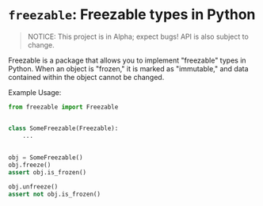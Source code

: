 
# `freezable`: Freezable types in Python

> NOTICE: This project is in Alpha; expect bugs! API is also subject to
  change.
  
Freezable is a package that allows you to implement "freezable" types in
Python. When an object is "frozen," it is marked as "immutable," and data
contained within the object cannot be changed.

Example Usage:
```python
from freezable import Freezable


class SomeFreezable(Freezable):
    ...
    
    
obj = SomeFreezable()
obj.freeze()
assert obj.is_frozen()

obj.unfreeze()
assert not obj.is_frozen()
```
